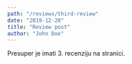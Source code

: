 ```yaml
---
path: "/reviews/third-review"
date: "2019-12-20"
title: "Review post"
author: "John Doe"
---
```


Presuper je imati 3. recenziju na stranici.
